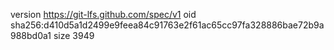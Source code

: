 version https://git-lfs.github.com/spec/v1
oid sha256:d410d5a1d2499e9feea84c91763e2f61ac65cc97fa328886bae72b9a988bd0a1
size 3949
